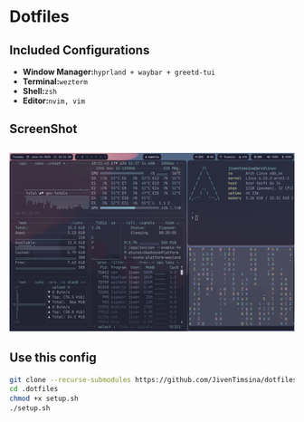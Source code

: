 # Dotfiles

## Included Configurations
- **Window Manager:**`hyprland + waybar + greetd-tui`
- **Terminal:**`wezterm`
- **Shell:**`zsh`
- **Editor:**`nvim, vim`
## ScreenShot
## ![ScreenShot](example/2025-06-24T10:11:43,891156516+05:45.png)

## Use this config
```bash
git clone --recurse-submodules https://github.com/JivenTimsina/dotfiles ~/.dotfiles
cd .dotfiles
chmod +x setup.sh
./setup.sh
